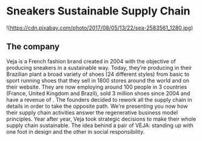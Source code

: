 # Sneakers Sustainable Supply Chain 

!(https://cdn.pixabay.com/photo/2017/08/05/13/22/sea-2583561_1280.jpg)

## The company

Veja is a French fashion brand created in 2004 with the objective of producing sneakers in a sustainable way. Today, they’re producing in their Brazilian plant a broad variety of shoes (24 different styles) from basic to sport running shoes that they sell in 1800 stores around the world and on their website. They are now employing around 100 people in 3 countries (France, United Kingdom and Brazil), sold 3 million shoes since 2004 and have a revenue of . The founders decided to rework all the supply chain in details in order to take the opposite path. We’re presenting you now how their supply chain activities answer the regenerative business model principles. 
Year after year, Veja took strategic decisions to make their whole supply chain sustainable.
The idea behind a pair of VEJA: standing up with one foot in design and the other in social responsibility.
